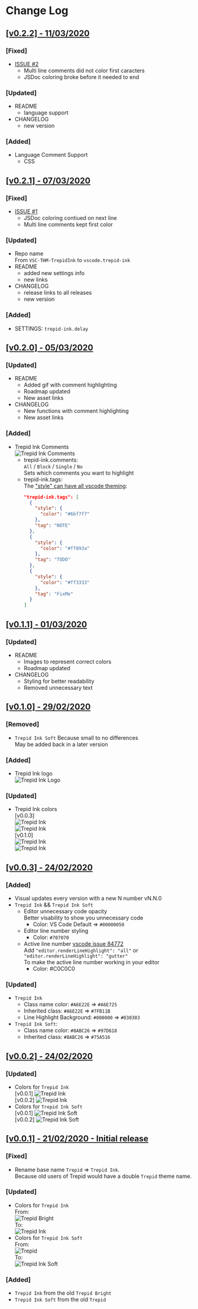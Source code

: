 # Change Log

## [[v0.2.2] - 11/03/2020](https://github.com/squeeble-ink/vscode.trepid-ink/releases/tag/v0.2.2)

### [Fixed]
  - [ISSUE #2](https://github.com/squeeble-ink/vscode.trepid-ink/issues/2)
    - Multi line comments did not color first caracters
    - JSDoc coloring broke before it needed to end

### [Updated]
  - README
    - language support
  - CHANGELOG
    - new version

### [Added]
  - Language Comment Support
    - CSS

## [[v0.2.1] - 07/03/2020](https://github.com/squeeble-ink/vscode.trepid-ink/releases/tag/v0.2.1)

### [Fixed]
  - [ISSUE #1](https://github.com/squeeble-ink/vscode.trepid-ink/issues/1)
    - JSDoc coloring contiued on next line
    - Multi line comments kept first color

### [Updated]
  - Repo name  
    From `VSC-THM-TrepidInk` to `vscode.trepid-ink`
  - README
    - added new settings info
    - new links
  - CHANGELOG
    - release links to all releases
    - new version

### [Added]
  - SETTINGS: `trepid-ink.delay`

## [[v0.2.0] - 05/03/2020](https://github.com/squeeble-ink/vscode.trepid-ink/releases/tag/v0.2.0)

### [Updated]
  - README
    - Added gif with comment highlighting
    - Roadmap updated
    - New asset links
  - CHANGELOG
    - New functions with comment highlighting
    - New asset links

### [Added]
  - Trepid Ink Comments  
    ![Trepid Ink Comments](./assets/comments.gif)  
    - trepid-ink.comments:  
  `All` / `Block` / `Single` / `No`  
  Sets which comments you want to highlight
    - trepid-ink.tags:  
      The ["style" can have all vscode theming](https://code.visualstudio.com/api/references/vscode-api#ThemableDecorationRenderOptions):
      ```json
      "trepid-ink.tags": [
        {
          "style": {
            "color": "#6bf7f7"
          },
          "tag": "NOTE"
        },
        {
          "style": {
            "color": "#ff893a"
          },
          "tag": "TODO"
        },
        {
          "style": {
            "color": "#ff3333"
          },
          "tag": "FixMe"
        }
      ]
      ```

## [[v0.1.1] - 01/03/2020](https://github.com/squeeble-ink/vscode.trepid-ink/releases/tag/v0.1.1)

### [Updated]
  - README
    - Images to represent correct colors
    - Roadmap updated
  - CHANGELOG
    - Styling for better readability
    - Removed unnecessary text

## [[v0.1.0] - 29/02/2020](https://github.com/squeeble-ink/vscode.trepid-ink/releases/tag/v0.1.0)

### [Removed]
  - `Trepid Ink Soft` Because small to no differences  
    May be added back in a later version
  
### [Added]
  - Trepid Ink logo  
    ![Trepid Ink Logo](./assets/logo.png)  

### [Updated]
  - Trepid Ink colors  
    [v0.0.3]  
    ![Trepid Ink](./assets/TrepidInk003.png)  
    ![Trepid Ink](./assets/TrepidInk003j.png)  
    [v0.1.0]  
    ![Trepid Ink](./assets/TrepidInk010.png)  
    ![Trepid Ink](./assets/TrepidInk010j.png)  

## [[v0.0.3] - 24/02/2020](https://github.com/squeeble-ink/vscode.trepid-ink/releases/tag/v0.0.3)

### [Added]
  - Visual updates every version with a new N number vN.N.0
  - `Trepid Ink` && `Trepid Ink Soft` 
    - Editor unnecessary code opacity  
      Better visability to show you unnecessary code
      - Color: VS Code Default => `#00000050`
    - Editor line number styling 
      - Color: `#707070`
    - Active line number [vscode issue 84772](https://github.com/microsoft/vscode/issues/84772)  
      Add `"editor.renderLineHighlight": "all"` or  
      `"editor.renderLineHighlight": "gutter"`  
      To make the active line number working in your editor  
      - Color: #C0C0C0  
### [Updated]
  - `Trepid Ink`
    - Class name color: `#A6E22E` => `#A6E725`
    - Inherited class: `#A6E22E` => `#7FB11B`
    - Line Highlight Background: `#000000` => `#030303`
  - `Trepid Ink Soft`:
    - Class name color: `#8ABC26` => `#97D618`
    - Inherited class: `#8ABC26` => `#75A516`

## [[v0.0.2] - 24/02/2020](https://github.com/squeeble-ink/vscode.trepid-ink/releases/tag/v0.0.2)

### [Updated]
  - Colors for `Trepid Ink`  
  [v0.0.1]
  ![Trepid Ink](./assets/TrepidInk001.png)  
  [v0.0.2]
  ![Trepid Ink](./assets/TrepidInk002.png) 
  - Colors for `Trepid Ink Soft`  
  [v0.0.1]
  ![Trepid Ink Soft](./assets/TrepidInkSoft001.png)  
  [v0.0.2]
  ![Trepid Ink Soft](./assets/TrepidInkSoft002.png)  

## [[v0.0.1] - 21/02/2020 - Initial release](https://github.com/squeeble-ink/vscode.trepid-ink/releases/tag/v0.0.1)

### [Fixed]
  - Rename base name `Trepid` => `Trepid Ink`.  
  Because old users of Trepid would have a double `Trepid` theme name.
### [Updated]
  - Colors for `Trepid Ink`  
    From:  
  ![Trepid Bright](./assets/TrepidBright.png)  
    To:  
  ![Trepid Ink](./assets/TrepidInk.png)  
  - Colors for `Trepid Ink Soft`  
    From:  
  ![Trepid](./assets/Trepid.png)  
    To:  
  ![Trepid Ink Soft](./assets/TrepidInkSoft.png)

### [Added]
  - `Trepid Ink` from the old `Trepid Bright`
  - `Trepid Ink Soft` from the old `Trepid`